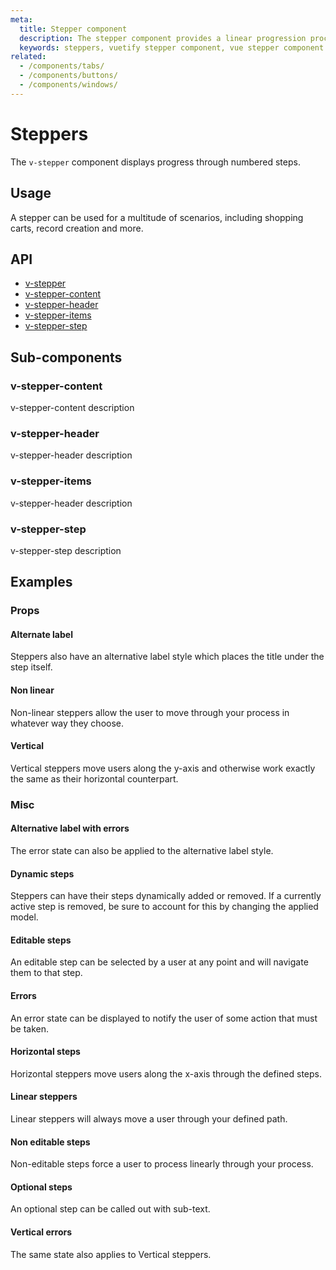 ```yaml
---
meta:
  title: Stepper component
  description: The stepper component provides a linear progression process for gathering and displaying information to a user, similar to a form wizard.
  keywords: steppers, vuetify stepper component, vue stepper component
related:
  - /components/tabs/
  - /components/buttons/
  - /components/windows/
---
```


# Steppers

The `v-stepper` component displays progress through numbered steps.

<entry-ad />

## Usage

A stepper can be used for a multitude of scenarios, including shopping carts, record creation and more.

<example file="v-stepper/usage" />

## API

- [v-stepper](/api/v-stepper)
- [v-stepper-content](/api/v-stepper-content)
- [v-stepper-header](/api/v-stepper-header)
- [v-stepper-items](/api/v-stepper-items)
- [v-stepper-step](/api/v-stepper-step)

## Sub-components

### v-stepper-content

v-stepper-content description

### v-stepper-header

v-stepper-header description

### v-stepper-items

v-stepper-header description

### v-stepper-step

v-stepper-step description

## Examples

### Props

#### Alternate label

Steppers also have an alternative label style which places the title under the step itself.

<example file="v-stepper/prop-alternate-label" />

#### Non linear

Non-linear steppers allow the user to move through your process in whatever way they choose.

<example file="v-stepper/prop-non-linear" />

#### Vertical

Vertical steppers move users along the y-axis and otherwise work exactly the same as their horizontal counterpart.

<example file="v-stepper/prop-vertical" />

### Misc

#### Alternative label with errors

The error state can also be applied to the alternative label style.

<example file="v-stepper/misc-alternate-error" />

#### Dynamic steps

Steppers can have their steps dynamically added or removed. If a currently active step is removed, be sure to account for this by changing the applied model.

<example file="v-stepper/misc-dynamic" />

#### Editable steps

An editable step can be selected by a user at any point and will navigate them to that step.

<example file="v-stepper/misc-editable" />

#### Errors

An error state can be displayed to notify the user of some action that must be taken.

<example file="v-stepper/misc-error" />

#### Horizontal steps

Horizontal steppers move users along the x-axis through the defined steps.

<example file="v-stepper/misc-horizontal" />

#### Linear steppers

Linear steppers will always move a user through your defined path.

<example file="v-stepper/misc-linear" />

#### Non editable steps

Non-editable steps force a user to process linearly through your process.

<example file="v-stepper/misc-non-editable" />

#### Optional steps

An optional step can be called out with sub-text.

<example file="v-stepper/misc-optional" />

#### Vertical errors

The same state also applies to Vertical steppers.

<example file="v-stepper/misc-vertical-error" />

<backmatter />
